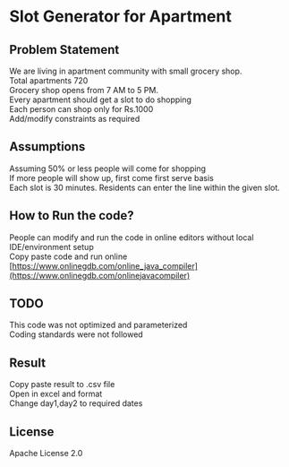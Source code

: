 # Slot Generator for Apartment

## Problem Statement
We are living in apartment community with small grocery shop.  
Total apartments 720  
Grocery shop opens from 7 AM to 5 PM.  
Every apartment should get a slot to do shopping  
Each person can shop only for Rs.1000  
Add/modify constraints as required  

## Assumptions
Assuming 50% or less people will come for shopping  
If more people will show up, first come first serve basis  
Each slot is 30 minutes. Residents can enter the line within the given slot.  

## How to Run the code?
People can modify and run the code in online editors without local IDE/environment setup  
Copy paste code and run online [https://www.onlinegdb.com/online_java_compiler](https://www.onlinegdb.com/onlinejavacompiler)  
 
## TODO
This code was not optimized and parameterized  
Coding standards were not followed

## Result
Copy paste result to .csv file  
Open in excel and format  
Change day1,day2 to required dates

## License
Apache License 2.0  
